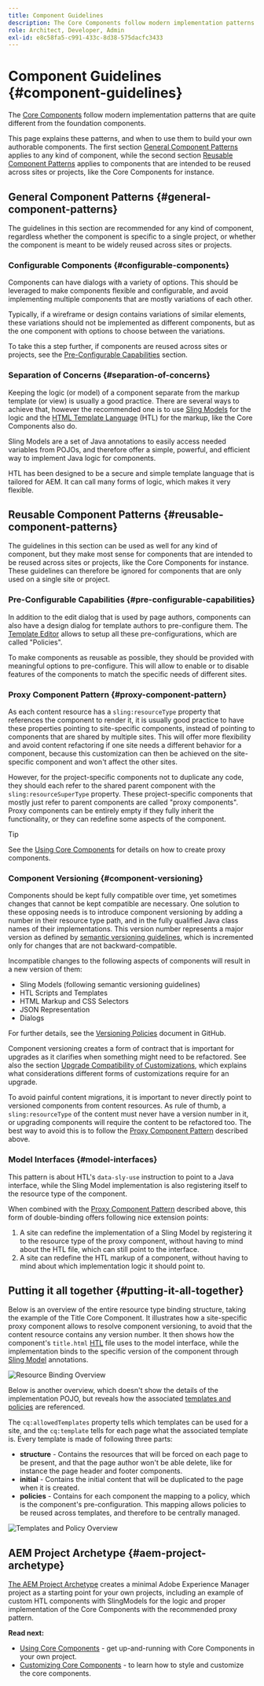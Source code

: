 ```yaml
---
title: Component Guidelines
description: The Core Components follow modern implementation patterns that are quite different from the foundation components.
role: Architect, Developer, Admin
exl-id: e8c58fa5-c991-433c-8d38-575dacfc3433
---
```

# Component Guidelines {#component-guidelines}

The [Core Components](overview.md) follow modern implementation patterns that are quite different from the foundation components.

This page explains these patterns, and when to use them to build your own authorable components. The first section [General Component Patterns](#general-component-patterns) applies to any kind of component, while the second section [Reusable Component Patterns](#reusable-component-patterns) applies to components that are intended to be reused across sites or projects, like the Core Components for instance.

## General Component Patterns {#general-component-patterns}

The guidelines in this section are recommended for any kind of component, regardless whether the component is specific to a single project, or whether the component is meant to be widely reused across sites or projects.

### Configurable Components {#configurable-components}

Components can have dialogs with a variety of options. This should be leveraged to make components flexible and configurable, and avoid implementing multiple components that are mostly variations of each other.

Typically, if a wireframe or design contains variations of similar elements, these variations should not be implemented as different components, but as the one component with options to choose between the variations.

To take this a step further, if components are reused across sites or projects, see the [Pre-Configurable Capabilities](#pre-configurable-capabilities) section.

### Separation of Concerns {#separation-of-concerns}

Keeping the logic (or model) of a component separate from the markup template (or view) is usually a good practice. There are several ways to achieve that, however the recommended one is to use [Sling Models](https://sling.apache.org/documentation/bundles/models.html) for the logic and the [HTML Template Language](https://experienceleague.adobe.com/docs/experience-manager-htl/using/overview.html) (HTL) for the markup, like the Core Components also do.

Sling Models are a set of Java annotations to easily access needed variables from POJOs, and therefore offer a simple, powerful, and efficient way to implement Java logic for components.

HTL has been designed to be a secure and simple template language that is tailored for AEM. It can call many forms of logic, which makes it very flexible.

## Reusable Component Patterns {#reusable-component-patterns}

The guidelines in this section can be used as well for any kind of component, but they make most sense for components that are intended to be reused across sites or projects, like the Core Components for instance. These guidelines can therefore be ignored for components that are only used on a single site or project.

### Pre-Configurable Capabilities {#pre-configurable-capabilities}

In addition to the edit dialog that is used by page authors, components can also have a design dialog for template authors to pre-configure them. The [Template Editor](https://experienceleague.adobe.com/docs/experience-manager-cloud-service/sites/authoring/features/templates.html) allows to setup all these pre-configurations, which are called "Policies".

To make components as reusable as possible, they should be provided with meaningful options to pre-configure. This will allow to enable or to disable features of the components to match the specific needs of different sites.

### Proxy Component Pattern {#proxy-component-pattern}

As each content resource has a `sling:resourceType` property that references the component to render it, it is usually good practice to have these properties pointing to site-specific components, instead of pointing to components that are shared by multiple sites. This will offer more flexibility and avoid content refactoring if one site needs a different behavior for a component, because this customization can then be achieved on the site-specific component and won't affect the other sites.

However, for the project-specific components not to duplicate any code, they should each refer to the shared parent component with the `sling:resourceSuperType` property. These project-specific components that mostly just refer to parent components are called "proxy components". Proxy components can be entirely empty if they fully inherit the functionality, or they can redefine some aspects of the component.

>[!TIP]
>
>See the [Using Core Components](/help/get-started/using.md#create-proxy-components) for details on how to create proxy components.

### Component Versioning {#component-versioning}

Components should be kept fully compatible over time, yet sometimes changes that cannot be kept compatible are necessary. One solution to these opposing needs is to introduce component versioning by adding a number in their resource type path, and in the fully qualified Java class names of their implementations. This version number represents a major version as defined by [semantic versioning guidelines](https://semver.org/), which is incremented only for changes that are not backward-compatible.

Incompatible changes to the following aspects of components will result in a new version of them:

* Sling Models (following semantic versioning guidelines)
* HTL Scripts and Templates
* HTML Markup and CSS Selectors
* JSON Representation
* Dialogs

For further details, see the [Versioning Policies](https://github.com/adobe/aem-core-wcm-components/wiki/Versioning-Policies) document in GitHub.

Component versioning creates a form of contract that is important for upgrades as it clarifies when something might need to be refactored. See also the section [Upgrade Compatibility of Customizations](customizing.md#upgrade-compatibility-of-customizations), which explains what considerations different forms of customizations require for an upgrade.

To avoid painful content migrations, it is important to never directly point to versioned components from content resources. As rule of thumb, a `sling:resourceType` of the content must never have a version number in it, or upgrading components will require the content to be refactored too. The best way to avoid this is to follow the [Proxy Component Pattern](#proxy-component-pattern) described above.

### Model Interfaces {#model-interfaces}

This pattern is about HTL's `data-sly-use` instruction to point to a Java interface, while the Sling Model implementation is also registering itself to the resource type of the component.

When combined with the [Proxy Component Pattern](#proxy-component-pattern) described above, this form of double-binding offers following nice extension points:

1. A site can redefine the implementation of a Sling Model by registering it to the resource type of the proxy component, without having to mind about the HTL file, which can still point to the interface.
1. A site can redefine the HTL markup of a component, without having to mind about which implementation logic it should point to.

## Putting it all together {#putting-it-all-together}

Below is an overview of the entire resource type binding structure, taking the example of the Title Core Component. It illustrates how a site-specific proxy component allows to resolve component versioning, to avoid that the content resource contains any version number. It then shows how the component's `title.html` [HTL](https://experienceleague.adobe.com/docs/experience-manager-htl/using/overview.html) file uses to the model interface, while the implementation binds to the specific version of the component through [Sling Model](https://sling.apache.org/documentation/bundles/models.html) annotations.

![Resource Binding Overview](/help/assets/chlimage_1-32.png)

Below is another overview, which doesn't show the details of the implementation POJO, but reveals how the associated [templates and policies](https://experienceleague.adobe.com/docs/experience-manager-cloud-service/implementing/components-templates/templates.html) are referenced.

The `cq:allowedTemplates` property tells which templates can be used for a site, and the `cq:template` tells for each page what the associated template is. Every template is made of following three parts:

* **structure** - Contains the resources that will be forced on each page to be present, and that the page author won't be able delete, like for instance the page header and footer components.
* **initial** - Contains the initial content that will be duplicated to the page when it is created.
* **policies** - Contains for each component the mapping to a policy, which is the component's pre-configuration. This mapping allows policies to be reused across templates, and therefore to be centrally managed.

![Templates and Policy Overview](/help/assets/screen_shot_2018-12-07at093102.png)

## AEM Project Archetype {#aem-project-archetype}

[The AEM Project Archetype](/help/developing/archetype/overview.md) creates a minimal Adobe Experience Manager project as a starting point for your own projects, including an example of custom HTL components with SlingModels for the logic and proper implementation of the Core Components with the recommended proxy pattern.

**Read next:**

* [Using Core Components](/help/get-started/using.md) - get up-and-running with Core Components in your own project.
* [Customizing Core Components](customizing.md) - to learn how to style and customize the core components.
